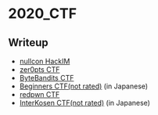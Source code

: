 # 2020\_CTF
## Writeup
* [nullcon HackIM](https://github.com/kam1tsur3/2020_CTF/blob/master/nullcon/README.md)
* [zer0pts CTF](https://github.com/kam1tsur3/2020_CTF/blob/master/zer0pts/README.md)
* [ByteBandits CTF](https://github.com/kam1tsur3/2020_CTF/blob/master/bytebandits/README.md)
* [Beginners CTF(not rated)](https://kam1tsur3.hatenablog.com/entry/2020/05/24/201000) (in Japanese)
* [redpwn CTF](https://github.com/kam1tsur3/2020_CTF/blob/master/redpwn/README.md)
* [InterKosen CTF(not rated)](https://kam1tsur3.hatenablog.com/entry/2020/09/07/205628) (in Japanese)
